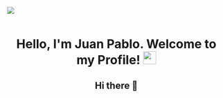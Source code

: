 

[![](https://img.shields.io/badge/LinkedIn-0077B5?style=for-the-badge&logo=linkedin&logoColor=white)](https://www.linkedin.com/in/jphm95/)

<div id="badges" align="center">
<img decoding="async" src="https://visitor-badge-reloaded.herokuapp.com/badge?page_id=jphm95.jphm95&color=00cf00" alt=""/>

<h1>
  Hello, I'm Juan Pablo. Welcome to my Profile!
  <img decoding="async" src="https://media.giphy.com/media/hvRJCLFzcasrR4ia7z/giphy.gif" width="30px"/>
</h1>

## Hi there 👋

<!--
**jphm95/jphm95** is a ✨ _special_ ✨ repository because its `README.md` (this file) appears on your GitHub profile.

---
 <div id="header" align="left">

### :man_technologist: Sobre mí :

Here are some ideas to get you started:

- 🔭 I’m currently working on ...
- 🌱 I’m currently learning ...
- 👯 I’m looking to collaborate on ...
- 🤔 I’m looking for help with ...
- 💬 Ask me about ...
- 📫 How to reach me: ...
- 😄 Pronouns: ...
- ⚡ Fun fact: ...
-->
